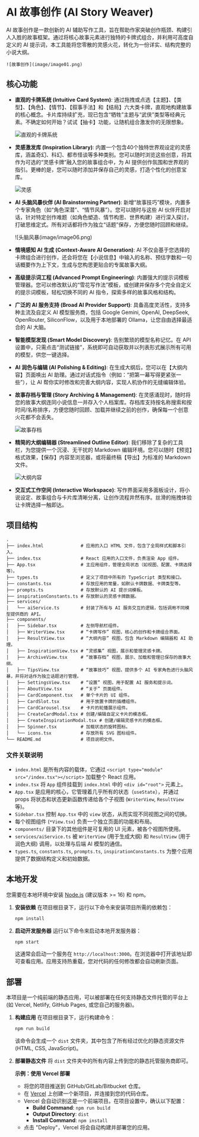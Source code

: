 # AI 故事创作 (AI Story Weaver)

AI 故事创作是一款创新的 AI 辅助写作工具，旨在帮助作家突破创作瓶颈、构建引人入胜的故事框架。通过将核心故事元素进行独特的卡牌式组合，并利用可高度自定义的 AI 提示词，本工具能将您零散的灵感火花，转化为一份详实、结构完整的小说大纲。
    
    ![故事创作](image/image01.png)

## 核心功能

-   **直观的卡牌系统 (Intuitive Card System)**:
    通过拖拽或点选【主题】、【类型】、【角色】、【情节】、【叙事手法】和【结局】六大类卡牌，直观地构建故事的核心概念。卡片库持续扩充，现已包含“牺牲”主题与“武侠”类型等经典元素。不确定如何开始？试试【抽卡】功能，让随机组合激发你的无限想象。

    ![直观的卡牌系统](image/image02.png)

-   **灵感激发库 (Inspiration Library)**:
    内置一个包含40个独特世界观设定的灵感库，涵盖奇幻、科幻、都市怪谈等多种类别。您可以随时浏览这些创意，将其作为可选的“灵感卡牌”融入您的故事组合中，为 AI 提供创作氛围和世界观的指引。更棒的是，您可以随时添加并保存自己的灵感，打造个性化的创意宝库。
    
    ![灵感](image/image03.png)
    
-   **AI 头脑风暴伙伴 (AI Brainstorming Partner)**:
    新增“故事技巧”模块，内置多个专家角色（如“角色深潜”、“情节风暴”）。您可以随时与这些 AI 伙伴开启对话，针对特定创作难题（如角色塑造、情节构思、世界构建）进行深入探讨，打破思维定式。所有对话都将作为独立“话题”保存，方便您随时回顾和继续。
    
    ![头脑风暴(image/image06.png)
    
-   **情境感知 AI 生成 (Context-Aware AI Generation)**:
    AI 不仅会基于您选择的卡牌组合进行创作，还会将您在【小说信息】中输入的名称、预估字数和一句话概要作为上下文，生成与您构思更贴合的专属故事大纲。

-   **高级提示词工程 (Advanced Prompt Engineering)**:
    内置强大的提示词模板管理器。您可以修改默认的“雪花写作法”模板，或创建并保存多个完全自定义的提示词模板，轻松切换不同的 AI 指令，探索多样的故事风格和结构。

-   **广泛的 AI 服务支持 (Broad AI Provider Support)**:
    具备高度灵活性，支持多种主流及自定义 AI 模型服务商，包括 Google Gemini, OpenAI, DeepSeek, OpenRouter, SiliconFlow，以及用于本地部署的 Ollama，让您自由选择最适合的 AI 大脑。

-   **智能模型发现 (Smart Model Discovery)**:
    告别繁琐的模型名称记忆。在 API 设置中，只需点击“测试链接”，系统即可自动获取并以列表形式展示所有可用的模型，供您一键选择。

-   **AI 润色与编辑 (AI Polishing & Editing)**:
    在生成大纲后，您可以在【大纲内容】页面唤出 AI 助理。通过对话式指令（例如：“把第一幕写得更紧张一些”），让 AI 帮你实时修改和完善大纲内容，实现人机协作的无缝编辑体验。

-   **故事存档与管理 (Story Archiving & Management)**:
    在灵感涌现时，随时将您的故事大纲连同小说信息一并存入个人档案库。存档库支持按名称搜索和按时间/名称排序，方便您随时回顾、加载并继续之前的创作，确保每一个创意火花都不会丢失。
    
    ![故事存档](image/image05.png)
    
-   **精简的大纲编辑器 (Streamlined Outline Editor)**:
    我们移除了复杂的工具栏，为您提供一个沉浸、无干扰的 Markdown 编辑环境。您可以随时【预览】格式效果，【保存】内容至浏览器，或将最终稿【导出】为标准的 Markdown 文件。
    
    ![大纲内容](image/image04.png)
    
-   **交互式工作空间 (Interactive Workspace)**:
    写作界面采用多面板设计，将小说设定、故事组合与卡片库清晰分离，让创作流程井然有序。丝滑的拖拽体验让卡牌选择一触即达。

## 项目结构

```
.
├── index.html              # 应用的入口 HTML 文件，包含了全局样式和脚本引入。
├── index.tsx               # React 应用的入口文件，负责渲染 App 组件。
├── App.tsx                 # 主应用组件，管理全局状态（如视图、配置、卡牌选择等）。
├── types.ts                # 定义了项目中所有的 TypeScript 类型和接口。
├── constants.tsx           # 存放应用的常量，如默认卡牌数据、卡牌类型等。
├── prompts.ts              # 存放默认的 AI 提示词模板。
├── inspirationConstants.ts # 存放默认的灵感卡牌数据。
├── services/
│   └── aiService.ts        # 封装了所有与 AI 服务交互的逻辑，包括调用不同模型提供商的 API。
├── components/
│   ├── Sidebar.tsx         # 左侧导航栏组件。
│   ├── WriterView.tsx      # “卡牌写作” 视图，核心的创作和卡牌组合界面。
│   ├── ResultView.tsx      # “大纲内容” 视图，包含 Markdown 编辑器和 AI 助理。
│   ├── InspirationView.tsx # “灵感集” 视图，展示和管理灵感卡牌。
│   ├── ArchiveView.tsx     # “故事存档” 视图，展示、加载和管理已保存的故事大纲。
│   ├── TipsView.tsx        # “故事技巧” 视图，提供多个 AI 专家角色进行头脑风暴，并将对话作为独立话题进行管理。
│   ├── SettingsView.tsx    # “设置” 视图，用于配置 AI 服务和提示词。
│   ├── AboutView.tsx       # “关于” 页面组件。
│   ├── CardComponent.tsx   # 单个卡片的 UI 组件。
│   ├── CardSlot.tsx        # 用于放置卡牌的插槽组件。
│   ├── CardCarousel.tsx    # 卡片的轮播展示组件。
│   ├── CreateCardModal.tsx # 创建/编辑自定义卡片的模态框。
│   ├── CreateInspirationModal.tsx # 创建/编辑灵感卡片的模态框。
│   ├── Spinner.tsx         # 加载状态的旋转图标。
│   └── icons.tsx           # 存放所有 SVG 图标组件。
└── README.md               # 项目说明文件。
```

### 文件关联说明

-   `index.html` 是所有内容的载体，它通过 `<script type="module" src="/index.tsx"></script>` 加载整个 React 应用。
-   `index.tsx` 将 `App` 组件挂载到 `index.html` 中的 `<div id="root">` 元素上。
-   `App.tsx` 是应用的核心，它管理着几乎所有的状态（`useState`），并通过 props 将状态和状态更新函数传递给各个子视图 (`WriterView`, `ResultView` 等)。
-   `Sidebar.tsx` 控制 `App.tsx` 中的 `view` 状态，从而实现不同视图之间的切换。
-   每个视图组件 (`*View.tsx`) 负责一个独立页面的功能和布局。
-   `components/` 目录下的其他组件是可复用的 UI 元素，被各个视图所使用。
-   `services/aiService.ts` 被 `WriterView` (用于生成大纲) 和 `ResultView` (用于润色大纲) 调用，以处理与后端 AI 模型的通信。
-   `types.ts`, `constants.ts`, `prompts.ts`, `inspirationConstants.ts` 为整个应用提供了数据结构定义和初始数据。

## 本地开发

您需要在本地环境中安装 [Node.js](https://nodejs.org/) (建议版本 >= 16) 和 npm。

1.  **安装依赖**
    在项目根目录下，运行以下命令来安装项目所需的依赖包：
    ```bash
    npm install
    ```

2.  **启动开发服务器**
    运行以下命令来启动本地开发服务器：
    ```bash
    npm start
    ```
    这通常会启动一个服务在 `http://localhost:3000`。在浏览器中打开该地址即可查看应用。应用支持热重载，您对代码的任何修改都会自动刷新页面。

## 部署

本项目是一个纯前端的静态应用，可以被部署在任何支持静态文件托管的平台上 (如 Vercel, Netlify, GitHub Pages, 或您自己的服务器)。

1.  **构建应用**
    在项目根目录下，运行构建命令：
    ```bash
    npm run build
    ```
    该命令会生成一个 `dist` 文件夹，其中包含了所有经过优化的静态资源文件 (HTML, CSS, JavaScript)。

2.  **部署静态文件**
    将 `dist` 文件夹中的所有内容上传到您的静态托管服务商即可。

    **示例：使用 Vercel 部署**
    -   将您的项目推送到 GitHub/GitLab/Bitbucket 仓库。
    -   在 [Vercel](https://vercel.com/) 上创建一个新项目，并连接到您的代码仓库。
    -   Vercel 会自动识别这是一个前端项目。在项目设置中，确认以下配置：
        -   **Build Command**: `npm run build`
        -   **Output Directory**: `dist`
        -   **Install Command**: `npm install`
    -   点击 "Deploy"，Vercel 将会自动构建并部署您的应用。